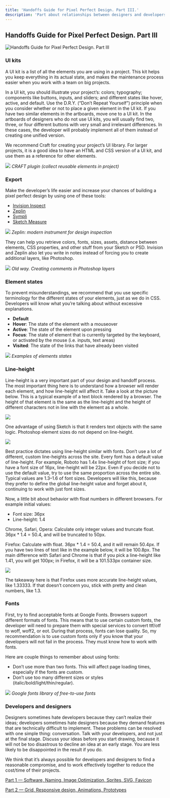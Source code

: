 ```yaml
---
title: 'Handoffs Guide for Pixel Perfect Design. Part III.'
description: 'Part about relationships between designers and developers, fonts, tools for export and UI kits'
---
```


## Handoffs Guide for Pixel Perfect Design. Part III

![Handoffs Guide for Pixel Perfect Design. Part III](ogimage.png)

### UI kits

A UI kit is a list of all the elements you are using in a project. This kit helps you keep everything in its actual state, and makes the maintenance process easier when you work with a team on big projects.

In a UI kit, you should illustrate your project’s: colors; typography; components like buttons, inputs, and sliders; and different states like hover, active, and default. Use the D.R.Y. (“Don’t Repeat Yourself”) principle when you consider whether or not to place a given element in the UI kit. If you have two similar elements in the artboards, move one to a UI kit. In the artboards of designers who do not use UI kits, you will usually find two, three, or four different buttons with very small and irrelevant differences. In these cases, the developer will probably implement all of them instead of creating one unified version.

We recommend Craft for creating your project’s UI library. For larger projects, it is a good idea to have an HTML and CSS version of a UI kit, and use them as a reference for other elements.

![ ](pp1.png)
_CRAFT plugin (collect reusable elements in project)_

### Export

Make the developer’s life easier and increase your chances of building a pixel perfect design by using one of these tools:

- [Invision Inspect](https://www.invisionapp.com/feature/inspect)
- [Zeplin](https://zeplin.io/)
- [Sympli](https://sympli.io/)
- [Sketch Measure](https://github.com/utom/sketch-measure)

![ ](pp2.png)
_Zeplin: modern instrument for design inspection_

They can help you retrieve colors, fonts, sizes, assets, distance between elements, CSS properties, and other stuff from your Sketch or PSD. Invision and Zeplin also let you write in notes instead of forcing you to create additional layers, like Photoshop.

![ ](pp3.png)
_Old way. Creating comments in Photoshop layers_

### Element states

To prevent misunderstandings, we recommend that you use specific terminology for the different states of your elements, just as we do in CSS. Developers will know what you’re talking about without excessive explanations.

- **Default**
- **Hover**: The state of the element with a mouseover
- **Active**: The state of the element upon pressing
- **Focus**: The state of element that is currently targeted by the keyboard, or activated by the mouse (i.e. inputs, text areas)
- **Visited**: The state of the links that have already been visited

![ ](pp5.png)
_Examples of elements states_

### Line-height

Line-height is a very important part of your design and handoff process. The most important thing here is to understand how a browser will render each element, and how line-height will affect it. Take a look at the picture below. This is a typical example of a text block rendered by a browser. The height of that element is the same as the line-height and the height of different characters not in line with the element as a whole.

![ ](pp5.png)

One advantage of using Sketch is that it renders text objects with the same logic. Photoshop element sizes do not depend on line-height.

![ ](pp6.png)

Best practice dictates using line-height similar with fonts. Don’t use a lot of different, custom line-heights across the site. Every font has a default value of line-height. For example, Roboto has 1.4x line-height of font size; if you have a font size of 16px, line-height will be 22px. Even if you decide not to use the default value, try to use the same proportion across the entire site. Typical values are 1.3–1.6 of font sizes. Developers will like this, because they prefer to define the global line-height value and forget about it, continuing to work with just font sizes.

Now, a little bit about behavior with float numbers in different browsers. For example initial values:

- Font size: 36px
- Line-height: 1.4

Chrome, Safari, Opera: Calculate only integer values and truncate float. 36px \* 1.4 = 50.4, and will be truncated to 50px.

Firefox: Calculate with float. 36px \* 1.4 = 50.4, and it will remain 50.4px. If you have two lines of text like in the example below, it will be 100.8px. The main difference with Safari and Chrome is that if you pick a line-height like 1.41, you will get 100px; in Firefox, it will be a 101.533px container size.

![ ](pp7.png)

The takeaway here is that Firefox uses more accurate line-height values, like 1.33333. If that doesn’t concern you, stick with pretty and clean numbers, like 1.3.

### Fonts

First, try to find acceptable fonts at Google Fonts. Browsers support different formats of fonts. This means that to use certain custom fonts, the developer will need to prepare them with special services to convert ttf/otf to woff, woff2, or eot. During that process, fonts can lose quality. So, my recommendation is to use custom fonts only if you know that your developers will not fail in the process. They must know how to work with fonts.

Here are couple things to remember about using fonts:

- Don’t use more than two fonts. This will affect page loading times, especially if the fonts are custom.
- Don’t use too many different sizes or styles (italic/bold/light/thin/regular).

![ ](pp8.png)
_Google fonts library of free-to-use fonts_

### Developers and designers

Designers sometimes hate developers because they can’t realize their ideas; developers sometimes hate designers because they demand features that are technically difficult to implement. These problems can be resolved with one simple thing: conversation. Talk with your developers, and not just at the final stage. Discuss your ideas before you start drawing, because it will not be too disastrous to decline an idea at an early stage. You are less likely to be disappointed in the result if you do.

We think that it’s always possible for developers and designers to find a reasonable compromise, and to work effectively together to reduce the cost/time of their projects.

[Part 1 — Software, Naming, Image Optimization, Sprites, SVG, Favicon](/blog/handoffs-guide-for-pixel-perfect-design-part-i)

[Part 2 — Grid, Responsive design, Animations, Prototypes](/blog/handoffs-guide-for-pixel-perfect-design-part-ii)
